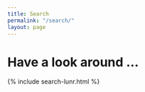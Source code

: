 ```yaml
---
title: Search
permalink: "/search/"
layout: page
---
```


# Have a look around …

{% include search-lunr.html %}
